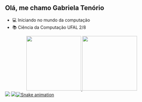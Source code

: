 ## Olá, me chamo Gabriela Tenório


- 💻 Iniciando no mundo da computação 
- 📚 Ciência da Computação UFAL 2/8

<div align="center">
  <a href="https://github.com/gabitenoriob">
  <img height="180em" src="https://github-readme-stats.vercel.app/api?username=gabitenoriob&show_icons=true&theme=dracula&include_all_commits=true&count_private=true"/>
  <img height="180em" src="https://github-readme-stats.vercel.app/api/top-langs/?username=gabitenoriob&layout=compact&langs_count=16&theme=dracula"/>
</div>

<div>
  <a href="https://mail.google.com/mail/u/0/?tab=rm&ogbl#inbox"_blank"><img src="https://img.shields.io/badge/Gmail-D14836?style=for-the-badge&logo=gmail&logoColor=white"></a>
  <a href ="https://www.linkedin.com/in/gabriela-ten%C3%B3rio-2b60621b3/"><img src="https://img.shields.io/badge/LinkedIn-0077B5?style=for-the-badge&logo=linkedin&logoColor=white"
  
  
  ![Snake animation](https://github.com/rafaballerini2/gabitenoriob/blob/output/github-contribution-grid-snake.svg)

</div>

